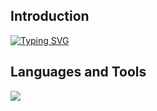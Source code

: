 ## Introduction

<p align="center">

<a href="https://git.io/typing-svg"><a href="https://github.com/SclayGT"><img src="https://readme-typing-svg.demolab.com?font=Fira+Code&size=19&pause=1000&color=F7B64C&random=false&width=435&lines=Hey+there+%F0%9F%91%8B%2C+I'm+Rony+Wijaya;a+developer+passionate+about+learning" alt="Typing SVG" /></a>

</p>

## Languages and Tools

<p align="left"> <a href="https://github.com/SclayGT"><img src="https://skillicons.dev/icons?i=html,css,js,ts,go,php,postgres,mysql,postman"> </a> </p>
